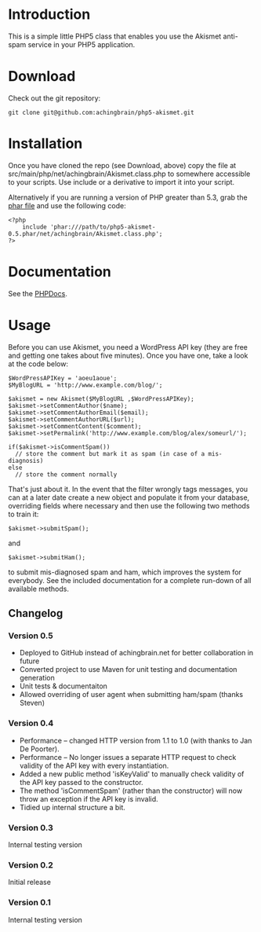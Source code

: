 # Introduction

This is a simple little PHP5 class that enables you use the Akismet anti-spam service in your PHP5 application.

# Download

Check out the git repository:

	git clone git@github.com:achingbrain/php5-akismet.git

# Installation

Once you have cloned the repo (see Download, above) copy the file at src/main/php/net/achingbrain/Akismet.class.php to somewhere accessible to your scripts. Use include or a derivative to import it into your script.

Alternatively if you are running a version of PHP greater than 5.3, grab the [phar file](http://achingbrain.github.com/maven-repo/releases/net/achingbrain/php5-akismet/0.5/php5-akismet-0.5.phar) and use the following code:

	<?php
		include 'phar:///path/to/php5-akismet-0.5.phar/net/achingbrain/Akismet.class.php';
	?>

# Documentation

See the [PHPDocs](http://achingbrain.github.com/maven-repo/documentation/php5-akismet/apidocs).

# Usage

Before you can use Akismet, you need a WordPress API key (they are free and getting one takes about five minutes). Once you have one, take a look at the code below:

	$WordPressAPIKey = 'aoeu1aoue';
	$MyBlogURL = 'http://www.example.com/blog/';
	
	$akismet = new Akismet($MyBlogURL ,$WordPressAPIKey);
	$akismet->setCommentAuthor($name);
	$akismet->setCommentAuthorEmail($email);
	$akismet->setCommentAuthorURL($url);
	$akismet->setCommentContent($comment);
	$akismet->setPermalink('http://www.example.com/blog/alex/someurl/');
	
	if($akismet->isCommentSpam())
	  // store the comment but mark it as spam (in case of a mis-diagnosis)
	else
	  // store the comment normally

That's just about it. In the event that the filter wrongly tags messages, you can at a later date create a new object and populate it from your database, overriding fields where necessary and then use the following two methods to train it:

	$akismet->submitSpam();

and

	$akismet->submitHam();

to submit mis-diagnosed spam and ham, which improves the system for everybody. See the included documentation for a complete run-down of all available methods.

## Changelog

### Version 0.5

* Deployed to GitHub instead of achingbrain.net for better collaboration in future
* Converted project to use Maven for unit testing and documentation generation
* Unit tests & documentaiton
* Allowed overriding of user agent when submitting ham/spam (thanks Steven)

### Version 0.4

* Performance – changed HTTP version from 1.1 to 1.0 (with thanks to Jan De Poorter).
* Performance – No longer issues a separate HTTP request to check validity of the API key with every instantiation.
* Added a new public method 'isKeyValid' to manually check validity of the API key passed to the constructor.
* The method 'isCommentSpam' (rather than the constructor) will now throw an exception if the API key is invalid.
* Tidied up internal structure a bit.

### Version 0.3

Internal testing version

### Version 0.2

Initial release

### Version 0.1

Internal testing version
